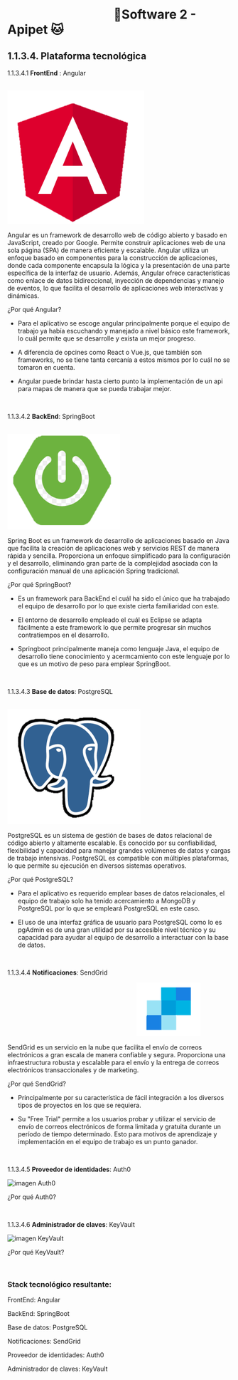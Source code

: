 #  &nbsp;&nbsp;&nbsp;&nbsp;&nbsp;&nbsp;&nbsp;&nbsp;&nbsp;&nbsp;&nbsp;&nbsp;&nbsp;&nbsp;&nbsp;&nbsp;&nbsp;&nbsp;&nbsp;&nbsp;&nbsp;&nbsp;&nbsp;&nbsp;&nbsp;&nbsp;&nbsp;&nbsp;&nbsp;&nbsp;&nbsp;&nbsp;&nbsp;&nbsp;&nbsp;&nbsp;🐶Software 2 - Apipet 🐱  #


## 1.1.3.4. Plataforma tecnológica


1.1.3.4.1  **FrontEnd** : Angular


&nbsp;&nbsp;&nbsp;&nbsp;&nbsp;&nbsp;&nbsp;&nbsp;&nbsp;&nbsp;&nbsp;&nbsp;&nbsp;&nbsp;&nbsp;&nbsp;&nbsp;&nbsp;&nbsp;&nbsp;&nbsp;&nbsp;&nbsp;&nbsp;&nbsp;&nbsp;&nbsp;&nbsp;&nbsp;&nbsp;&nbsp;&nbsp;&nbsp;&nbsp;&nbsp;&nbsp;&nbsp;&nbsp;&nbsp;&nbsp;&nbsp;&nbsp;&nbsp;&nbsp;&nbsp;&nbsp;&nbsp;&nbsp;&nbsp;&nbsp;&nbsp;&nbsp;&nbsp;&nbsp;&nbsp;&nbsp;&nbsp;&nbsp;&nbsp;&nbsp;&nbsp;&nbsp;&nbsp;&nbsp;&nbsp;&nbsp;&nbsp;&nbsp;&nbsp;&nbsp;&nbsp;&nbsp;&nbsp;&nbsp;![imagen angular](https://github.com/MiguelRiosT/ApipetDocumentacion/blob/main/Dise%C3%B1o%20alto%20nivel/Alternativa%20de%20soluci%C3%B3n/Plataforma%20tecnol%C3%B3gica/AngularLogo.png)

Angular es un framework de desarrollo web de código abierto y basado en JavaScript, creado por Google. Permite construir aplicaciones web de una sola página (SPA) de manera eficiente y escalable. Angular utiliza un enfoque basado en componentes para la construcción de aplicaciones, donde cada componente encapsula la lógica y la presentación de una parte específica de la interfaz de usuario. Además, Angular ofrece características como enlace de datos bidireccional, inyección de dependencias y manejo de eventos, lo que facilita el desarrollo de aplicaciones web interactivas y dinámicas.

¿Por qué Angular?

- Para el aplicativo se escoge angular principalmente porque el equipo de trabajo ya había escuchando y manejado a nivel básico este framework, lo cuál permite que se desarrolle y exista un mejor progreso.

- A diferencia de opcines como React o Vue.js, que también son frameworks, no se tiene tanta cercanía a estos mismos por lo cuál no se tomaron en cuenta.

- Angular puede brindar hasta cierto punto la implementación de un api para mapas de manera que se pueda trabajar mejor.

<br>

1.1.3.4.2  **BackEnd**: SpringBoot 


&nbsp;&nbsp;&nbsp;&nbsp;&nbsp;&nbsp;&nbsp;&nbsp;&nbsp;&nbsp;&nbsp;&nbsp;&nbsp;&nbsp;&nbsp;&nbsp;&nbsp;&nbsp;&nbsp;&nbsp;&nbsp;&nbsp;&nbsp;&nbsp;&nbsp;&nbsp;&nbsp;&nbsp;&nbsp;&nbsp;&nbsp;&nbsp;&nbsp;&nbsp;&nbsp;&nbsp;&nbsp;&nbsp;&nbsp;&nbsp;&nbsp;&nbsp;&nbsp;&nbsp;&nbsp;&nbsp;&nbsp;&nbsp;&nbsp;&nbsp;&nbsp;&nbsp;&nbsp;&nbsp;&nbsp;&nbsp;&nbsp;&nbsp;&nbsp;&nbsp;&nbsp;&nbsp;&nbsp;&nbsp;&nbsp;&nbsp;&nbsp;&nbsp;&nbsp;&nbsp;&nbsp;&nbsp;&nbsp;&nbsp;![imagen springboot](https://github.com/MiguelRiosT/ApipetDocumentacion/blob/main/Dise%C3%B1o%20alto%20nivel/Alternativa%20de%20soluci%C3%B3n/Plataforma%20tecnol%C3%B3gica/SpringBootLogo.png)

Spring Boot es un framework de desarrollo de aplicaciones basado en Java que facilita la creación de aplicaciones web y servicios REST de manera rápida y sencilla. Proporciona un enfoque simplificado para la configuración y el desarrollo, eliminando gran parte de la complejidad asociada con la configuración manual de una aplicación Spring tradicional.

¿Por qué SpringBoot?

- Es un framework para BackEnd el cuál ha sido el único que ha trabajado el equipo de desarrollo por lo que existe cierta familiaridad con este.

- El entorno de desarrollo empleado el cuál es Eclipse se adapta fácilmente a este framework lo que permite progresar sin muchos contratiempos en el desarrollo.

- Springboot principalmente maneja como lenguaje Java, el equipo de desarrollo tiene conocimiento y acermcamiento con este lenguaje por lo que es un motivo de peso para emplear SpringBoot.

<br>

1.1.3.4.3  **Base de datos**: PostgreSQL 

&nbsp;&nbsp;&nbsp;&nbsp;&nbsp;&nbsp;&nbsp;&nbsp;&nbsp;&nbsp;&nbsp;&nbsp;&nbsp;&nbsp;&nbsp;&nbsp;&nbsp;&nbsp;&nbsp;&nbsp;&nbsp;&nbsp;&nbsp;&nbsp;&nbsp;&nbsp;&nbsp;&nbsp;&nbsp;&nbsp;&nbsp;&nbsp;&nbsp;&nbsp;&nbsp;&nbsp;&nbsp;&nbsp;&nbsp;&nbsp;&nbsp;&nbsp;&nbsp;&nbsp;&nbsp;&nbsp;&nbsp;&nbsp;&nbsp;&nbsp;&nbsp;&nbsp;&nbsp;&nbsp;&nbsp;&nbsp;&nbsp;&nbsp;&nbsp;&nbsp;&nbsp;&nbsp;&nbsp;&nbsp;&nbsp;&nbsp;&nbsp;&nbsp;&nbsp;&nbsp;&nbsp;&nbsp;&nbsp;&nbsp;![imagen PostgreSQL](https://github.com/MiguelRiosT/ApipetDocumentacion/blob/main/Dise%C3%B1o%20alto%20nivel/Alternativa%20de%20soluci%C3%B3n/Plataforma%20tecnol%C3%B3gica/PostgreSQLLogo.png)

PostgreSQL es un sistema de gestión de bases de datos relacional de código abierto y altamente escalable. Es conocido por su confiabilidad, flexibilidad y capacidad para manejar grandes volúmenes de datos y cargas de trabajo intensivas. PostgreSQL es compatible con múltiples plataformas, lo que permite su ejecución en diversos sistemas operativos.

¿Por qué PostgreSQL?

- Para el aplicativo es requerido emplear bases de datos relacionales, el equipo de trabajo solo ha tenido acercamiento a MongoDB y PostgreSQL por lo que se empleará PostgreSQL en este caso.

- El uso de una interfaz gráfica de usuario para PostgreSQL como lo es pgAdmin es de una gran utilidad por su accesible nivel técnico y su capacidad para ayudar al equipo de desarrollo a interactuar con la base de datos.




<br>

1.1.3.4.4  **Notificaciones**: SendGrid 

&nbsp;&nbsp;&nbsp;&nbsp;&nbsp;&nbsp;&nbsp;&nbsp;&nbsp;&nbsp;&nbsp;&nbsp;&nbsp;&nbsp;&nbsp;&nbsp;&nbsp;&nbsp;&nbsp;&nbsp;&nbsp;&nbsp;&nbsp;&nbsp;&nbsp;&nbsp;&nbsp;&nbsp;&nbsp;&nbsp;&nbsp;&nbsp;&nbsp;&nbsp;&nbsp;&nbsp;&nbsp;&nbsp;&nbsp;&nbsp;&nbsp;&nbsp;&nbsp;&nbsp;&nbsp;&nbsp;&nbsp;&nbsp;&nbsp;&nbsp;&nbsp;&nbsp;&nbsp;&nbsp;&nbsp;&nbsp;&nbsp;&nbsp;&nbsp;&nbsp;&nbsp;&nbsp;&nbsp;&nbsp;&nbsp;&nbsp;&nbsp;&nbsp;&nbsp;&nbsp;&nbsp;&nbsp;&nbsp;&nbsp;![imagen SendGrid](https://github.com/MiguelRiosT/ApipetDocumentacion/blob/main/Dise%C3%B1o%20alto%20nivel/Alternativa%20de%20soluci%C3%B3n/Plataforma%20tecnol%C3%B3gica/SendGridLogo.png)

SendGrid es un servicio en la nube que facilita el envío de correos electrónicos a gran escala de manera confiable y segura. Proporciona una infraestructura robusta y escalable para el envío y la entrega de correos electrónicos transaccionales y de marketing.

¿Por qué SendGrid?

- Principalmente por su característica de fácil integración a los diversos tipos de proyectos en los que se requiera.

- Su "Free Trial" permite a los usuarios probar y utilizar el servicio de envío de correos electrónicos de forma limitada y gratuita durante un período de tiempo determinado. Esto para motivos de aprendizaje y implementación en el equipo de trabajo es un punto ganador.




<br>

1.1.3.4.5  **Proveedor de identidades**: Auth0 

![imagen Auth0]()

¿Por qué Auth0?

<br>

1.1.3.4.6  **Administrador de claves**: KeyVault 

![imagen KeyVault]()

¿Por qué KeyVault?

<br>

### Stack tecnológico resultante:

FrontEnd: Angular 

BackEnd: SpringBoot

Base de datos: PostgreSQL

Notificaciones: SendGrid

Proveedor de identidades: Auth0

Administrador de claves: KeyVault


